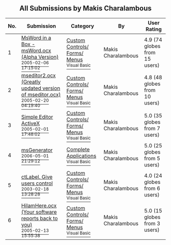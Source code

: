 ﻿<div align="center">

## All Submissions by Makis Charalambous

</div>

No.  | Submission | Category | By   | User Rating
---- | ---------- | -------- | ---- | -----------
1 | [MsWord in a Box \- msWord\.ocx \(Alpha Version\)<br /><sup>2005-02-06 17:15:02</sup>](https://github.com/Planet-Source-Code/makis-charalambous-msword-in-a-box-msword-ocx-alpha-version__1-58735) | [Custom Controls/ Forms/  Menus<br /><sup>Visual Basic</sup>](../ByCategory/custom-controls-forms-menus__1-4.md) | Makis Charalambous | 4.9 (74 globes from 15 users)
2 | [mseditor2\.ocx \(Greatly updated version of mseditor\.ocx\)<br /><sup>2005-02-20 04:19:40</sup>](https://github.com/Planet-Source-Code/makis-charalambous-mseditor2-ocx-greatly-updated-version-of-mseditor-ocx__1-59019) | [Custom Controls/ Forms/  Menus<br /><sup>Visual Basic</sup>](../ByCategory/custom-controls-forms-menus__1-4.md) | Makis Charalambous | 4.8 (48 globes from 10 users)
3 | [Simple Editor ActiveX<br /><sup>2005-02-01 17:48:02</sup>](https://github.com/Planet-Source-Code/makis-charalambous-simple-editor-activex__1-58628) | [Custom Controls/ Forms/  Menus<br /><sup>Visual Basic</sup>](../ByCategory/custom-controls-forms-menus__1-4.md) | Makis Charalambous | 5.0 (35 globes from 7 users)
4 | [msGenerator<br /><sup>2006-05-01 21:29:12</sup>](https://github.com/Planet-Source-Code/makis-charalambous-msgenerator__1-65171) | [Complete Applications<br /><sup>Visual Basic</sup>](../ByCategory/complete-applications__1-27.md) | Makis Charalambous | 5.0 (25 globes from 5 users)
5 | [ctLabel\. Give users control<br /><sup>2003-02-18 13:28:28</sup>](https://github.com/Planet-Source-Code/makis-charalambous-ctlabel-give-users-control__1-43323) | [Custom Controls/ Forms/  Menus<br /><sup>Visual Basic</sup>](../ByCategory/custom-controls-forms-menus__1-4.md) | Makis Charalambous | 4.0 (24 globes from 6 users)
6 | [HiIamHere\.ocx  \(Your software reports back to you\)<br /><sup>2005-02-13 15:55:38</sup>](https://github.com/Planet-Source-Code/makis-charalambous-hiiamhere-ocx-your-software-reports-back-to-you__1-58904) | [Custom Controls/ Forms/  Menus<br /><sup>Visual Basic</sup>](../ByCategory/custom-controls-forms-menus__1-4.md) | Makis Charalambous | 5.0 (15 globes from 3 users)
